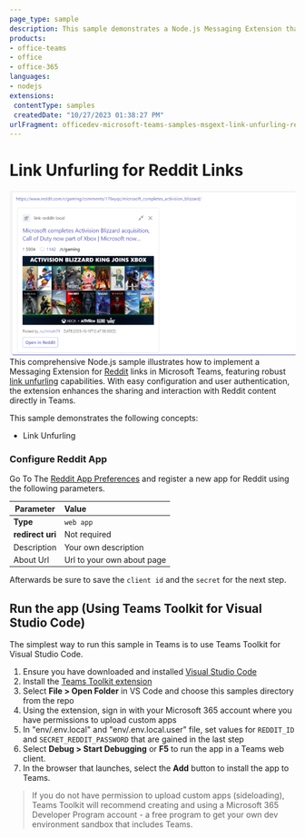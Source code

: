 ```yaml
---
page_type: sample
description: This sample demonstrates a Node.js Messaging Extension that implements link unfurling for Reddit links in Microsoft Teams.
products:
- office-teams
- office
- office-365
languages:
- nodejs
extensions:
 contentType: samples
 createdDate: "10/27/2023 01:38:27 PM"
urlFragment: officedev-microsoft-teams-samples-msgext-link-unfurling-reddit-nodejs
---
```


# Link Unfurling for Reddit Links

![Preview Image](doc/image/link.png)
This comprehensive Node.js sample illustrates how to implement a Messaging Extension for [Reddit](https://reddit.com) links in Microsoft Teams, featuring robust [link unfurling](https://docs.microsoft.com/en-us/microsoftteams/platform/messaging-extensions/how-to/link-unfurling?tabs=dotnet) capabilities. With easy configuration and user authentication, the extension enhances the sharing and interaction with Reddit content directly in Teams.

This sample demonstrates the following concepts: 
- Link Unfurling

### Configure Reddit App
Go To The [Reddit App Preferences](https://www.reddit.com/prefs/apps/) and register a new app for Reddit using the following parameters. 

| Parameter        | Value                      |
|------------------|:---------------------------|
| __Type__         | `web app`                  |
| __redirect uri__ | Not required               |
| Description      | Your own description       |
| About Url        | Url to your own about page |

Afterwards be sure to save the `client id` and the `secret` for the next step. 
## Run the app (Using Teams Toolkit for Visual Studio Code)

The simplest way to run this sample in Teams is to use Teams Toolkit for Visual Studio Code.

1. Ensure you have downloaded and installed [Visual Studio Code](https://code.visualstudio.com/docs/setup/setup-overview)
1. Install the [Teams Toolkit extension](https://marketplace.visualstudio.com/items?itemName=TeamsDevApp.ms-teams-vscode-extension)
1. Select **File > Open Folder** in VS Code and choose this samples directory from the repo
1. Using the extension, sign in with your Microsoft 365 account where you have permissions to upload custom apps
1. In "env/.env.local" and "env/.env.local.user" file, set values for `REDDIT_ID` and `SECRET_REDDIT_PASSWORD` that are gained in the last step
1. Select **Debug > Start Debugging** or **F5** to run the app in a Teams web client.
1. In the browser that launches, select the **Add** button to install the app to Teams.

> If you do not have permission to upload custom apps (sideloading), Teams Toolkit will recommend creating and using a Microsoft 365 Developer Program account - a free program to get your own dev environment sandbox that includes Teams.
